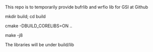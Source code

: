 This repo is to temporarily provide bufrlib and wrfio lib for GSI at Github 

mkdir build; cd build

cmake -DBUILD_CORELIBS=ON ..

make -j8

The libraries will be under build/lib
